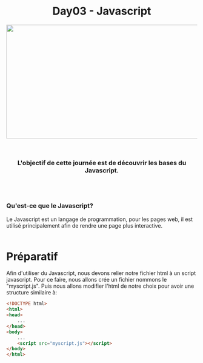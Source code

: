 <h1 align="center">
    Day03 - Javascript
</h1>

<p align="center">
    <img width="550" height="300" src="https://fedojo.com/wp-content/uploads/2019/03/logo-javascript-png-html-code-allows-to-embed-javascript-logo-in-your-website-587.png">
</p>
<br>

<h3 align="center">
    L'objectif de cette journée est de découvrir les bases du Javascript.
</h3>
<br><br>

### **Qu'est-ce que le Javascript?**

Le Javascript est un langage de programmation, pour les pages web, il est utilisé principalement afin de rendre une page plus interactive.<br><br>

# **Préparatif**

Afin d'utiliser du Javascript, nous devons relier notre fichier html à un script javascript. Pour ce faire, nous allons crée un fichier nommons le "myscript.js". Puis nous allons modifier l'html de notre choix pour avoir une structure similaire à:

```html
<!DOCTYPE html>
<html>
<head>
    ...
</head>
<body>
    ...
    <script src="myscript.js"></script>
</body>
</html>
```